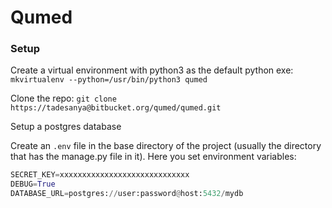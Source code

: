 # Qumed

### Setup
Create a virtual environment with python3 as the default python exe:
`mkvirtualenv --python=/usr/bin/python3 qumed`

Clone the repo:
`git clone https://tadesanya@bitbucket.org/qumed/qumed.git`

Setup a postgres database

Create an `.env` file in the base directory of the project (usually the directory that has the manage.py file in it).
Here you set environment variables:
```python
SECRET_KEY=xxxxxxxxxxxxxxxxxxxxxxxxxxxxx
DEBUG=True
DATABASE_URL=postgres://user:password@host:5432/mydb
```
